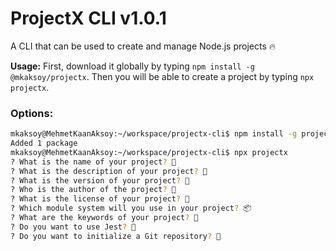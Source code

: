 # ProjectX CLI v1.0.1

A CLI that can be used to create and manage Node.js projects 🔥

**Usage:** First, download it globally by typing `npm install -g @mkaksoy/projectx`. Then you will be able to create a project by typing `npx projectx`.

### Options:

```bash
mkaksoy@MehmetKaanAksoy:~/workspace/projectx-cli$ npm install -g projectx
Added 1 package
mkaksoy@MehmetKaanAksoy:~/workspace/projectx-cli$ npx projectx
? What is the name of your project? 🎉
? What is the description of your project? 📝
? What is the version of your project? 🔢
? Who is the author of the project? 👤
? What is the license of your project? 📜
? Which module system will you use in your project? 📦
? What are the keywords of your project? 🔑
? Do you want to use Jest? 🤔
? Do you want to initialize a Git repository? 🚀

```
